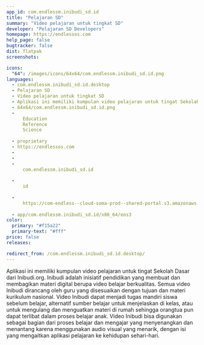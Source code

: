 ```yaml
---
app_id: com.endlessm.inibudi_sd.id
title: "Pelajaran SD"
summary: "Video pelajaran untuk tingkat SD"
developer: "Pelajaran SD Developers"
homepage: https://endlessos.com
help_page: false
bugtracker: false
dist: flatpak
screenshots:

icons:
  "64": /images/icons/64x64/com.endlessm.inibudi_sd.id.png
languages:
  - com.endlessm.inibudi_sd.id.desktop
  - Pelajaran SD
  - Video pelajaran untuk tingkat SD
  - Aplikasi ini memiliki kumpulan video pelajaran untuk tingat Sekolah Dasar dari Inibudi.org. Inibudi adalah inisiatif pendidikan yang membuat dan membagikan materi digital berupa video belajar berkualitas. Semua video Inibudi dirancang oleh guru yang disesuaikan dengan tujuan dan materi kurikulum nasional. Video Inibudi dapat menjadi tugas mandiri siswa sebelum belajar, alternatif sumber belajar untuk menjelaskan di kelas, atau untuk mengulang dan menguatkan materi di rumah sehingga orangtua pun dapat terlibat dalam proses belajar anak. Video Inibudi bisa digunakan sebagai bagian dari proses belajar dan mengajar yang menyenangkan dan menantang karena menggunakan audio visual yang menarik, dengan isi yang mengaitkan aplikasi pelajaran ke kehidupan sehari-hari.
  - 64x64/com.endlessm.inibudi_sd.id.png
  - 
      Education
      Reference
      Science
    
  - proprietary
  - https://endlessos.com
  - 
  - 
  - 
      com.endlessm.inibudi_sd.id
    
  - 
      id
    
  - 
      https://com-endless--cloud-soma-prod--shared-portal.s3.amazonaws.com/app187.appCenterThumbnail.5a7c6a9c-836a-46d7-bd80-bcf9c60ed645.jpg
    
  - app/com.endlessm.inibudi_sd.id/x86_64/eos3
color:
  primary: "#f15a22"
  primary-text: "#fff"
price: false
releases:

redirect_from: /com.endlessm.inibudi_sd.id.desktop/
---
```


<p>Aplikasi ini memiliki kumpulan video pelajaran untuk tingat Sekolah Dasar dari Inibudi.org. Inibudi adalah inisiatif pendidikan yang membuat dan membagikan materi digital berupa video belajar berkualitas. Semua video Inibudi dirancang oleh guru yang disesuaikan dengan tujuan dan materi kurikulum nasional. Video Inibudi dapat menjadi tugas mandiri siswa sebelum belajar, alternatif sumber belajar untuk menjelaskan di kelas, atau untuk mengulang dan menguatkan materi di rumah sehingga orangtua pun dapat terlibat dalam proses belajar anak. Video Inibudi bisa digunakan sebagai bagian dari proses belajar dan mengajar yang menyenangkan dan menantang karena menggunakan audio visual yang menarik, dengan isi yang mengaitkan aplikasi pelajaran ke kehidupan sehari-hari.</p>